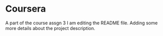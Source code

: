 # Coursera
A part of the course assgn 3
I am editing the README file. Adding some more details about the project description.
